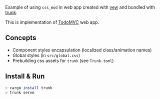 Example of using `css_mod` in web app created with [yew](https://yew.rs/) and bundled with [trunk](https://trunkrs.dev/).

This is implementation of [TodoMVC](https://todomvc.com/) web app.

## Concepts

-   Component styles encapsulation (localized class/animation names)
-   Global styles (in `src/global.css`)
-   Prebuilding css assets for `trunk` (see `Trunk.toml`)

## Install & Run

```sh
> cargo install trunk
> trunk serve
```
